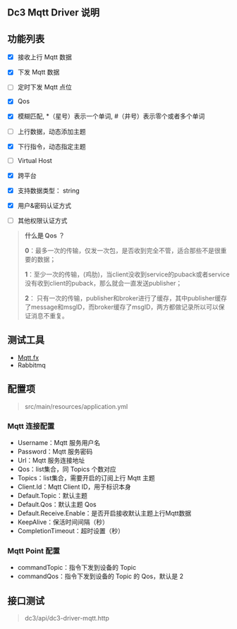 ## Dc3 Mqtt Driver 说明

## 功能列表

- [x] 接收上行 Mqtt 数据
- [x] 下发 Mqtt 数据
- [ ] 定时下发 Mqtt  点位
- [x] Qos
- [x] 模糊匹配, *（星号）表示一个单词, #（井号）表示零个或者多个单词
- [ ] 上行数据，动态添加主题
- [x] 下行指令，动态指定主题
- [ ] Virtual Host
- [x] 跨平台
- [x] 支持数据类型： string
- [x] 用户&密码认证方式
- [ ] 其他权限认证方式



> **什么是 Qos ？**
>
> **0**：最多一次的传输，仅发一次包，是否收到完全不管，适合那些不是很重要的数据；
>
> **1**：至少一次的传输，(鸡肋)，当client没收到service的puback或者service没有收到client的puback，那么就会一直发送publisher；
>
> **2**： 只有一次的传输，publisher和broker进行了缓存，其中publisher缓存了message和msgID，而broker缓存了msgID，两方都做记录所以可以保证消息不重复。



## 测试工具

- [Mqtt.fx](dhttp://mqttfx.jensd.de/index.php/download)
- Rabbitmq



## 配置项

> src/main/resources/application.yml

###  Mqtt 连接配置

- Username：Mqtt 服务用户名
- Password：Mqtt 服务密码
- Url：Mqtt 服务连接地址
- Qos：list集合，同 Topics 个数对应
- Topics：list集合，需要开启的订阅上行 Mqtt 主题
- Client.Id：Mqtt Client ID，用于标识本身  
- Default.Topic：默认主题
- Default.Qos：默认主题 Qos
- Default.Receive.Enable：是否开启接收默认主题上行Mqtt数据
- KeepAlive：保活时间间隔（秒）
- CompletionTimeout：超时设置（秒）



###  Mqtt Point 配置

- commandTopic：指令下发到设备的 Topic
- commandQos：指令下发到设备的 Topic 的 Qos，默认是 2



## 接口测试

> dc3/api/dc3-driver-mqtt.http

